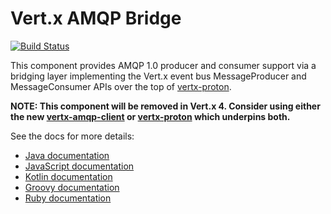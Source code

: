 # Vert.x AMQP Bridge

[![Build Status](https://travis-ci.org/vert-x3/vertx-amqp-bridge.svg?branch=master?branch=3.7)](https://travis-ci.org/vert-x3/vertx-amqp-bridge)

This component provides AMQP 1.0 producer and consumer support via a bridging layer implementing the Vert.x event bus
MessageProducer and MessageConsumer APIs over the top of [vertx-proton](https://github.com/vert-x3/vertx-proton).

**NOTE: This component will be removed in Vert.x 4. Consider using either the new [vertx-amqp-client](https://github.com/vert-x3/vertx-amqp-client) or [vertx-proton](https://github.com/vert-x3/vertx-proton) which underpins both.**

See the docs for more details:

* [Java documentation](http://vertx.io/docs/vertx-amqp-bridge/java/)
* [JavaScript documentation](http://vertx.io/docs/vertx-amqp-bridge/js/)
* [Kotlin documentation](http://vertx.io/docs/vertx-amqp-bridge/kotlin/)
* [Groovy documentation](http://vertx.io/docs/vertx-amqp-bridge/groovy/)
* [Ruby documentation](http://vertx.io/docs/vertx-amqp-bridge/ruby/)
